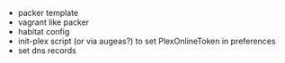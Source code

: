 - packer template
- vagrant like packer
- habitat config
- init-plex script (or via augeas?) to set PlexOnlineToken in preferences
- set dns records
